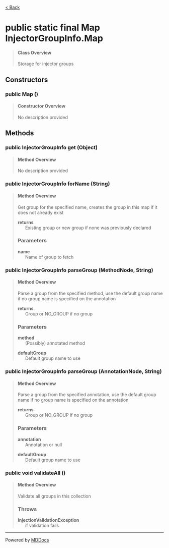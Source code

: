 [< Back](../README.md)
# public static final Map InjectorGroupInfo.Map #
>#### Class Overview ####
>Storage for injector groups
## Constructors ##
### public Map () ###
>#### Constructor Overview ####
>No description provided
>
## Methods ##
### public InjectorGroupInfo get (Object) ###
>#### Method Overview ####
>No description provided
>
### public InjectorGroupInfo forName (String) ###
>#### Method Overview ####
>Get group for the specified name, creates the group in this map if
 it does not already exist
>
>**returns**<br />
>&nbsp;&nbsp;&nbsp;&nbsp;&nbsp;&nbsp;Existing group or new group if none was previously declared
>
>### Parameters ###
>**name**<br />
>&nbsp;&nbsp;&nbsp;&nbsp;&nbsp;&nbsp;Name of group to fetch
>
### public InjectorGroupInfo parseGroup (MethodNode, String) ###
>#### Method Overview ####
>Parse a group from the specified method, use the default group name
 if no group name is specified on the annotation
>
>**returns**<br />
>&nbsp;&nbsp;&nbsp;&nbsp;&nbsp;&nbsp;Group or NO_GROUP if no group
>
>### Parameters ###
>**method**<br />
>&nbsp;&nbsp;&nbsp;&nbsp;&nbsp;&nbsp;(Possibly) annotated method
>
>**defaultGroup**<br />
>&nbsp;&nbsp;&nbsp;&nbsp;&nbsp;&nbsp;Default group name to use
>
### public InjectorGroupInfo parseGroup (AnnotationNode, String) ###
>#### Method Overview ####
>Parse a group from the specified annotation, use the default group
 name if no group name is specified on the annotation
>
>**returns**<br />
>&nbsp;&nbsp;&nbsp;&nbsp;&nbsp;&nbsp;Group or NO_GROUP if no group
>
>### Parameters ###
>**annotation**<br />
>&nbsp;&nbsp;&nbsp;&nbsp;&nbsp;&nbsp;Annotation or null
>
>**defaultGroup**<br />
>&nbsp;&nbsp;&nbsp;&nbsp;&nbsp;&nbsp;Default group name to use
>
### public void validateAll () ###
>#### Method Overview ####
>Validate all groups in this collection
>
>### Throws ###
>**InjectionValidationException**<br />
>&nbsp;&nbsp;&nbsp;&nbsp;&nbsp;&nbsp;if validation fails
>

---
Powered by [MDDocs](https://github.com/VRCube/MDDocs)